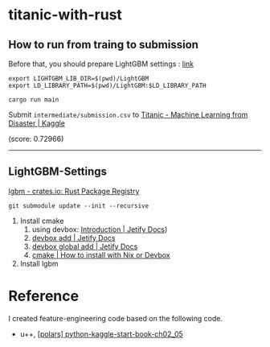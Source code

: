 # titanic-with-rust

## How to run from traing to submission

Before that, you should prepare LightGBM settings : [link](##LightGBM-Settings)

```shell
export LIGHTGBM_LIB_DIR=$(pwd)/LightGBM
export LD_LIBRARY_PATH=$(pwd)/LightGBM:$LD_LIBRARY_PATH
```

```shell
cargo run main
```

Submit `intermediate/submission.csv` to [Titanic - Machine Learning from Disaster | Kaggle](https://www.kaggle.com/competitions/titanic/submissions)

(score: 0.72966)

---

## LightGBM-Settings

[lgbm - crates.io: Rust Package Registry](https://crates.io/crates/lgbm)

```shell
git submodule update --init --recursive
```

1. Install cmake
    1. using devbox: [Introduction | Jetify Docs](https://www.jetify.com/docs/devbox/))
    1. [devbox add | Jetify Docs](https://www.jetify.com/docs/devbox/cli_reference/devbox_add/)
    1. [devbox global add | Jetify Docs](https://www.jetify.com/docs/devbox/cli_reference/devbox_global_add/)
    1. [cmake | How to install with Nix or Devbox](https://www.nixhub.io/packages/cmake?utm_source=chatgpt.com)
2. Install lgbm

# Reference

I created feature-engineering code based on the following code.
- u++, [[polars] python-kaggle-start-book-ch02_05](https://www.kaggle.com/code/sishihara/polars-python-kaggle-start-book-ch02-05)


